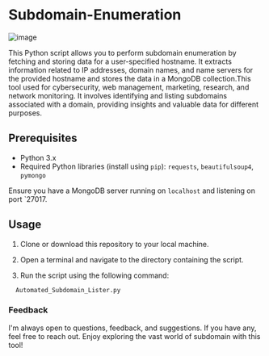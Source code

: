 # Subdomain-Enumeration
![image](https://github.com/EmperialX/Subdomain-Enumeration/assets/98850848/208ee2a5-59b5-4905-b17a-c3cdd6dea973)

This Python script allows you to perform subdomain enumeration by fetching and storing data for a user-specified hostname. It extracts information related to IP addresses, domain names, and name servers for the provided hostname and stores the data in a MongoDB collection.This tool used for cybersecurity, web management, marketing, research, and network monitoring. It involves identifying and listing subdomains associated with a domain, providing insights and valuable data for different purposes.

## Prerequisites

- Python 3.x
- Required Python libraries (install using `pip`): `requests`, `beautifulsoup4`, `pymongo`

Ensure you have a MongoDB server running on `localhost` and listening on port `27017.

## Usage

1. Clone or download this repository to your local machine.

2. Open a terminal and navigate to the directory containing the script.

3. Run the script using the following command:

```
  Automated_Subdomain_Lister.py
```


### Feedback

I'm always open to questions, feedback, and suggestions. If you have any, feel free to reach out. Enjoy exploring the vast world of subdomain with this tool!
